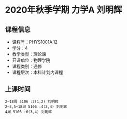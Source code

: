 # 2020年秋季学期 力学A 刘明辉






## 课程信息

- 课程号：PHYS1001A.12
- 学分：4
- 教学类型：理论课
- 开课单位：物理学院
- 课程类别：通修
- 课程层次：本科计划内课程

## 上课时间

```
2~18周 5106 :2(1,2) 刘明辉
2~3,5~18周 5106 :4(3,4) 刘明辉
4周 5106 :6(3,4) 刘明辉
```

